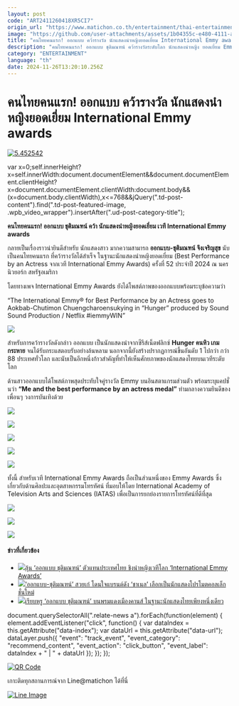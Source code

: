 ```yaml
---
layout: post
code: "ART2411260418XR5CI7"
origin_url: "https://www.matichon.co.th/entertainment/thai-entertainment/news_4920425"
image: "https://github.com/user-attachments/assets/1b04355c-e480-4111-ae50-eb63d8436979"
title: "คนไทยคนแรก! ออกแบบ คว้ารางวัล นักแสดงนำหญิงยอดเยี่ยม International Emmy awards"
description: "คนไทยคนแรก! ออกแบบ ชุติมณฑน์ คว้ารางวัลระดับโลก นักแสดงนำหญิง ยอดเยี่ยม Emmy Awards"
category: "ENTERTAINMENT"
language: "th"
date: 2024-11-26T13:20:10.256Z
---
```


# คนไทยคนแรก! ออกแบบ คว้ารางวัล นักแสดงนำหญิงยอดเยี่ยม International Emmy awards

[![](https://www.matichon.co.th/wp-content/uploads/2024/11/5.452542.jpg "5.452542")](https://www.matichon.co.th/wp-content/uploads/2024/11/5.452542.jpg)

var x=0;self.innerHeight?x=self.innerWidth:document.documentElement&&document.documentElement.clientHeight?x=document.documentElement.clientWidth:document.body&&(x=document.body.clientWidth),x<=768&&jQuery(".td-post-content").find(".td-post-featured-image, .wpb\_video\_wrapper").insertAfter(".ud-post-category-title");

**คนไทยคนแรก! ออกแบบ ชุติมณฑน์ คว้า นักแสดงนำหญิงยอดเยี่ยม เวที International Emmy awards**

กลายเป็นเรื่องราวน่ายินดีสำหรับ นักแสดงสาว มากความสามารถ **ออกแบบ-ชุติมณฑน์ จึงเจริญสุข** นับเป็นคนไทยคนแรก ที่คว้ารางวัลได้สำเร็จ ในฐานะนักแสดงนำหญิงยอดเยี่ยม (Best Performance by an Actress จากเวที International Emmy Awards) ครั้งที่ 52 ประจำปี 2024 ณ นครนิวยอร์ก สหรัฐอเมริกา

โดยทางเพจ International Emmy Awards ยังได้โพสต์ภาพของออกแบบพร้อมระบุข้อความว่า

“The International Emmy® for Best Performance by an Actress goes to Aokbab-Chutimon Chuengcharoensukying in “Hunger” produced by Sound Sound Production / Netflix #iemmyWIN”

![](https://www.matichon.co.th/wp-content/uploads/2024/11/Screenshot-2024-11-26-111801.png)

สำหรับการคว้ารางวัลดังกล่าว ออกแบบ เป็นนักแสดงนำจากซีรีส์เน็ตฟลิกซ์ **Hunger คนหิว เกมกระหาย** จนได้รับกระแสตอบรับอย่างล้นหลาม นอกจากนี้ยังสร้างปรากฏการณ์ขึ้นอันดับ 1 ไปกว่า กว่า 88 ประเทศทั่วโลก และนับเป็นอีกหนึ่งก้าวสำคัญที่ทำให้เห็นศักยภาพของนักแสดงไทยบนเวทีระดับโลก

ด้านสาวออกแบบได้โพสต์ภาพสุดประทับใจคู่รางวัล Emmy บนอินสตาแกรมส่วนตัว พร้อมระบุแคปชั่นว่า **“Me and the best performance by an actress medal”** ท่ามกลางความยินดีของเพื่อนๆ วงการบันเทิงด้วย

![](https://www.matichon.co.th/wp-content/uploads/2024/11/150877.jpg)

![](https://www.matichon.co.th/wp-content/uploads/2024/11/S__131391774.jpg)

![](https://www.matichon.co.th/wp-content/uploads/2024/11/Screenshot-2024-11-26-104949.png)

![](https://www.matichon.co.th/wp-content/uploads/2024/11/Screenshot-2024-11-26-110014-1.png)

![](https://www.matichon.co.th/wp-content/uploads/2024/11/Screenshot-2024-11-26-110456-e1732593932148.png)

ทั้งนี้ สำหรับเวที International Emmy Awards ถือเป็นส่วนหนึ่งของ Emmy Awards ซึ่งเกี่ยวกับด้านศิลปะและอุตสาหกรรมโทรทัศน์ ที่มอบให้โดย International Academy of Television Arts and Sciences (IATAS) เพื่อเป็นการยกย่องรายการโทรทัศน์ที่ดีที่สุด

![](https://www.matichon.co.th/wp-content/uploads/2024/11/Screenshot-2024-11-26-105149.png)

![](https://www.matichon.co.th/wp-content/uploads/2024/11/Screenshot-2024-11-26-105213.png)

![](https://www.matichon.co.th/wp-content/uploads/2024/11/SaveClip.App_459747527_1203784090897672_364468833428067953_n-1.jpg)

#### ข่าวที่เกี่ยวข้อง

*   [![](https://www.matichon.co.th/wp-content/uploads/2024/11/catsa.jpg)ลุ้น ‘ออกแบบ ชุติมณฑน์’ ตัวแทนประเทศไทย ชิงนำหญิงเวทีโลก ‘International Emmy Awards’](https://www.matichon.co.th/entertainment/news_4896688)
*   [![](https://www.matichon.co.th/wp-content/uploads/2018/11/ออกแบบ-1.jpg)‘ออกแบบ-ชุติมณฑน์’ สวยเก๋ โดนใจแบรนด์ดัง ‘ชาเนล’ เลือกเป็นนักแสดงโปรโมตคอลเล็กชั่นใหม่](https://www.matichon.co.th/lifestyle/news_1207018)
*   [![](https://www.matichon.co.th/wp-content/uploads/2018/05/ปก-25.jpg)เรียบหรู ‘ออกแบบ ชุติมณฑน์’ บนพรมแดงเมืองคานส์ ในฐานะนักแสดงไทยเพียงหนึ่งเดียว](https://www.matichon.co.th/entertainment/news_950772)

document.querySelectorAll(".relate-news a").forEach(function(element) { element.addEventListener("click", function() { var dataIndex = this.getAttribute("data-index"); var dataUrl = this.getAttribute("data-url"); dataLayer.push({ "event": "track\_event", "event\_category": "recommend\_content", "event\_action": "click\_button", "event\_label": dataIndex + " | " + dataUrl }); }); });

[![QR Code](https://www.matichon.co.th/wp-content/uploads/2023/07/wob1371z.jpg)](https://lin.ee/ht0nDxX)

เกาะติดทุกสถานการณ์จาก Line@matichon ได้ที่นี่

[![Line Image](https://www.matichon.co.th/wp-content/uploads/2023/07/th.png)](https://lin.ee/ht0nDxX)